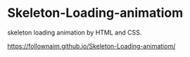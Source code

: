 # Skeleton-Loading-animatiom
skeleton loading animation by HTML and CSS.


https://follownaim.github.io/Skeleton-Loading-animatiom/
